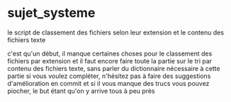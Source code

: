 # sujet_systeme
le script de classement des fichiers selon leur extension et le contenu des fichiers texte

c'est qu'un début, il manque certaines choses pour le classement des fichiers par extension et il faut encore faire toute la partie sur le tri par contenu des fichiers texte, sans parler du dictionnaire nécessaire à cette partie
si vous voulez compléter, n'hésitez pas à faire des suggestions d'amélioration en commit et si il vous manque des trucs vous pouvez piocher, le but étant qu'on y arrive tous à peu près
